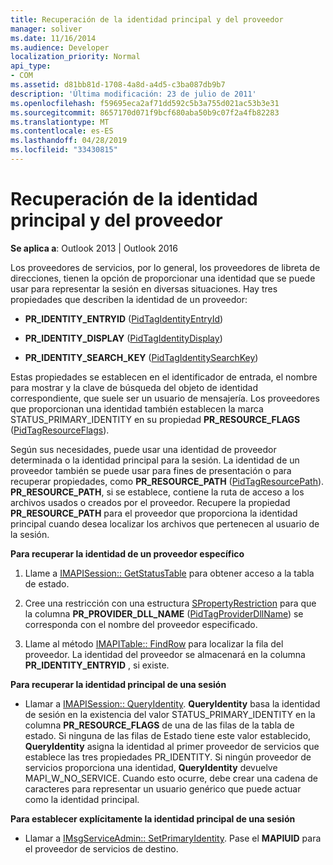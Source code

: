 ```yaml
---
title: Recuperación de la identidad principal y del proveedor
manager: soliver
ms.date: 11/16/2014
ms.audience: Developer
localization_priority: Normal
api_type:
- COM
ms.assetid: d81bb81d-1708-4a8d-a4d5-c3ba087db9b7
description: 'Última modificación: 23 de julio de 2011'
ms.openlocfilehash: f59695eca2af71dd592c5b3a755d021ac53b3e31
ms.sourcegitcommit: 8657170d071f9bcf680aba50b9c07f2a4fb82283
ms.translationtype: MT
ms.contentlocale: es-ES
ms.lasthandoff: 04/28/2019
ms.locfileid: "33430815"
---
```

# <a name="retrieving-primary-and-provider-identity"></a>Recuperación de la identidad principal y del proveedor

  
  
**Se aplica a**: Outlook 2013 | Outlook 2016 
  
Los proveedores de servicios, por lo general, los proveedores de libreta de direcciones, tienen la opción de proporcionar una identidad que se puede usar para representar la sesión en diversas situaciones. Hay tres propiedades que describen la identidad de un proveedor:
  
- **PR_IDENTITY_ENTRYID** ([PidTagIdentityEntryId](pidtagidentityentryid-canonical-property.md)) 
    
- **PR_IDENTITY_DISPLAY** ([PidTagIdentityDisplay](pidtagidentitydisplay-canonical-property.md)) 
    
- **PR_IDENTITY_SEARCH_KEY** ([PidTagIdentitySearchKey](pidtagidentitysearchkey-canonical-property.md)) 
    
Estas propiedades se establecen en el identificador de entrada, el nombre para mostrar y la clave de búsqueda del objeto de identidad correspondiente, que suele ser un usuario de mensajería. Los proveedores que proporcionan una identidad también establecen la marca STATUS_PRIMARY_IDENTITY en su propiedad **PR_RESOURCE_FLAGS** ([PidTagResourceFlags](pidtagresourceflags-canonical-property.md)).
  
Según sus necesidades, puede usar una identidad de proveedor determinada o la identidad principal para la sesión. La identidad de un proveedor también se puede usar para fines de presentación o para recuperar propiedades, como **PR_RESOURCE_PATH** ([PidTagResourcePath](pidtagresourcepath-canonical-property.md)). **PR_RESOURCE_PATH**, si se establece, contiene la ruta de acceso a los archivos usados o creados por el proveedor. Recupere la propiedad **PR_RESOURCE_PATH** para el proveedor que proporciona la identidad principal cuando desea localizar los archivos que pertenecen al usuario de la sesión. 
  
 **Para recuperar la identidad de un proveedor específico**
  
1. Llame a [IMAPISession:: GetStatusTable](imapisession-getstatustable.md) para obtener acceso a la tabla de estado. 
    
2. Cree una restricción con una estructura [SPropertyRestriction](spropertyrestriction.md) para que la columna **PR_PROVIDER_DLL_NAME** ([PidTagProviderDllName](pidtagproviderdllname-canonical-property.md)) se corresponda con el nombre del proveedor especificado. 
    
3. Llame al método [IMAPITable:: FindRow](imapitable-findrow.md) para localizar la fila del proveedor. La identidad del proveedor se almacenará en la columna **PR_IDENTITY_ENTRYID** , si existe. 
    
 **Para recuperar la identidad principal de una sesión**
  
- Llamar a [IMAPISession:: QueryIdentity](imapisession-queryidentity.md). **QueryIdentity** basa la identidad de sesión en la existencia del valor STATUS_PRIMARY_IDENTITY en la columna **PR_RESOURCE_FLAGS** de una de las filas de la tabla de estado. Si ninguna de las filas de Estado tiene este valor establecido, **QueryIdentity** asigna la identidad al primer proveedor de servicios que establece las tres propiedades PR_IDENTITY. Si ningún proveedor de servicios proporciona una identidad, **QueryIdentity** devuelve MAPI_W_NO_SERVICE. Cuando esto ocurre, debe crear una cadena de caracteres para representar un usuario genérico que puede actuar como la identidad principal. 
    
 **Para establecer explícitamente la identidad principal de una sesión**
  
- Llamar a [IMsgServiceAdmin:: SetPrimaryIdentity](imsgserviceadmin-setprimaryidentity.md). Pase el **MAPIUID** para el proveedor de servicios de destino. 
    

